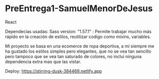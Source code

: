 # PreEntrega1-SamuelMenorDeJesus
React

Dependecias usadas:
Sass version: "1.57.1" : Permite trabajar mucho más rápido en la creación de estilos, reutilizar codigo como mixins, variables.


Mi proyecto se basa en una ecomerce de ropa deportiva, a mi siempre me ha gustado los estilos simples pero elegantes, que no se vea tan sencillo pero tampoco que se vea tan saturado de colores, no incluí ninguna dependencia extra mas que las vistar.

Deploy: https://stirring-dusk-384469.netlify.app